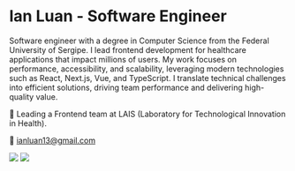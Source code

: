 # Ian Luan - Software Engineer

Software engineer with a degree in Computer Science from the Federal University of Sergipe. I lead frontend development for healthcare applications that impact millions of users. My work focuses on performance, accessibility, and scalability, leveraging modern technologies such as React, Next.js, Vue, and TypeScript. I translate technical challenges into efficient solutions, driving team performance and delivering high-quality value.

🏢 Leading a Frontend team at LAIS (Laboratory for Technological Innovation in Health).

📧 ianluan13@gmail.com

 
[<img src="https://img.shields.io/badge/linkedin-%230077B5.svg?&style=for-the-badge&logo=linkedin&logoColor=white" />](https://www.linkedin.com/in/ianluan/)
[<img src="https://img.shields.io/badge/X-000000?style=for-the-badge&logo=x&logoColor=white" />](https://x.com/ianluan)
